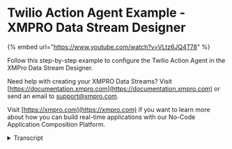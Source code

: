 # Twilio Action Agent Example - XMPRO Data Stream Designer
{% embed url="https://www.youtube.com/watch?v=VLtz6JQ4T78" %}

Follow this step-by-step example to configure the Twilio Action Agent in the XMPro Data Stream Designer.

Need help with creating your XMPRO Data Streams? Visit [https://documentation.xmpro.com](https://documentation.xmpro.com) or send an email to support@xmpro.com.

Visit [https://xmpro.com](https://xmpro.com) if you want to learn more about how you can build real-time applications with our No-Code Application Composition Platform.
<details>
<summary>Transcript</summary>this example demonstrates how to use the

twilio action agent to send a

notification sms when high temperature

readings are received

first drag the agent onto the canvas

link the input to the filter and output

to the printer

save the data stream

and click on the agent to configure it

enter the account sid and authentication

token

enter the from and two numbers or select

from the input payload

enter the message with curly braces as

placeholders apply

and click configure to populate the

placeholder mappings

map these to pump id and water

temperature

apply the changes

save the data stream

publish it and let's look at the live

data view

each high temperature sends an sms via

twilio

you can download the file below to try

it out yourself

and for more information about this

agent's properties head to the

configuration page thank you
</details>